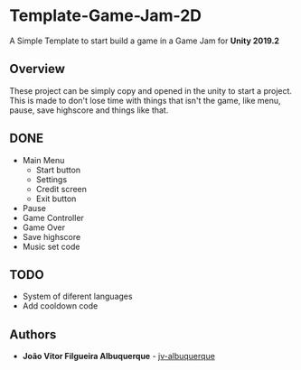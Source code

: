 # Template-Game-Jam-2D
A Simple Template to start build a game in a Game Jam for **Unity 2019.2**

## Overview

These project can be simply copy and opened in the unity to start a project. This is made to don't lose time with things that isn't the game, like menu, pause, save highscore and things like that.

## DONE
* Main Menu
  * Start button
  * Settings
  * Credit screen
  * Exit button
* Pause
* Game Controller
* Game Over
* Save highscore
* Music set code

## TODO
* System of diferent languages
* Add cooldown code

## Authors
* **João Vitor Filgueira Albuquerque** - [jv-albuquerque](https://github.com/jv-albuquerque)
